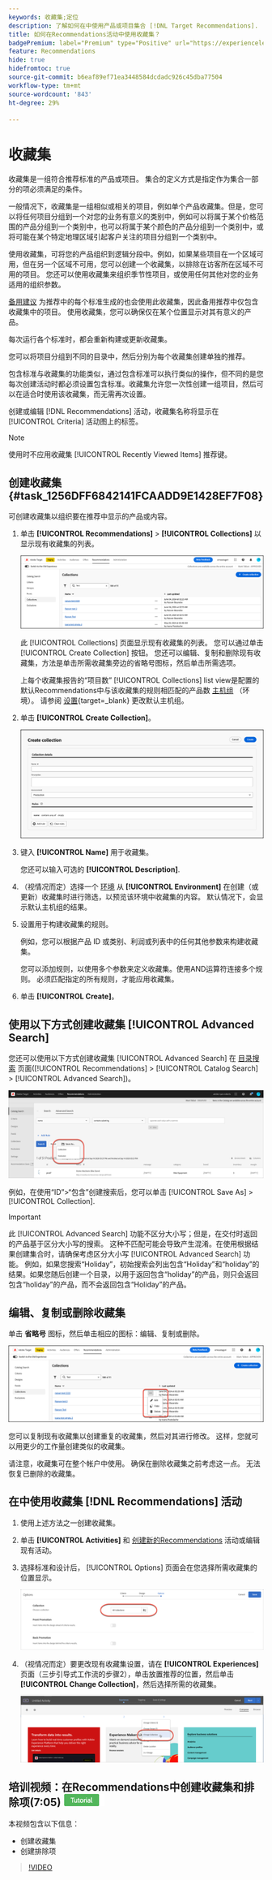 ```yaml
---
keywords: 收藏集;定位
description: 了解如何在中使用产品或项目集合 [!DNL Target Recommendations].
title: 如何在Recommendations活动中使用收藏集？
badgePremium: label="Premium" type="Positive" url="https://experienceleague.adobe.com/docs/target/using/introduction/intro.html?lang=en#premium newtab=true" tooltip="请参阅Target Premium中包含的内容。"
feature: Recommendations
hide: true
hidefromtoc: true
source-git-commit: b6eaf89ef71ea3448584dcdadc926c45dba77504
workflow-type: tm+mt
source-wordcount: '843'
ht-degree: 29%

---
```


# 收藏集

收藏集是一组符合推荐标准的产品或项目。 集合的定义方式是指定作为集合一部分的项必须满足的条件。

一般情况下，收藏集是一组相似或相关的项目，例如单个产品收藏集。但是，您可以将任何项目分组到一个对您的业务有意义的类别中，例如可以将属于某个价格范围的产品分组到一个类别中，也可以将属于某个颜色的产品分组到一个类别中，或将可能在某个特定地理区域引起客户关注的项目分组到一个类别中。

使用收藏集，可将您的产品组织到逻辑分段中。例如，如果某些项目在一个区域可用，但在另一个区域不可用，您可以创建一个收藏集，以排除在访客所在区域不可用的项目。 您还可以使用收藏集来组织季节性项目，或使用任何其他对您的业务适用的组织参数。

[备用建议](/help/main/c-recommendations/c-algorithms/backup-recs.md) 为推荐中的每个标准生成的也会使用此收藏集，因此备用推荐中仅包含收藏集中的项目。 使用收藏集，您可以确保仅在某个位置显示对其有意义的产品。

每次运行各个标准时，都会重新构建或更新收藏集。

您可以将项目分组到不同的目录中，然后分别为每个收藏集创建单独的推荐。

包含标准与收藏集的功能类似，通过包含标准可以执行类似的操作，但不同的是您每次创建活动时都必须设置包含标准。收藏集允许您一次性创建一组项目，然后可以在适合时使用该收藏集，而无需再次设置。

创建或编辑 [!DNL Recommendations] 活动，收藏集名称将显示在 [!UICONTROL Criteria] 活动图上的标签。

>[!NOTE]
>
>使用时不应用收藏集 [!UICONTROL Recently Viewed Items] 推荐键。

## 创建收藏集 {#task_1256DFF6842141FCAADD9E1428EF7F08}

可创建收藏集以组织要在推荐中显示的产品或内容。

1. 单击 **[!UICONTROL Recommendations]** > **[!UICONTROL Collections]** 以显示现有收藏集的列表。

   ![收藏集列表](assets/collections-list.png)

   此 [!UICONTROL Collections] 页面显示现有收藏集的列表。 您可以通过单击 [!UICONTROL Create Collection] 按钮。 您还可以编辑、复制和删除现有收藏集，方法是单击所需收藏集旁边的省略号图标，然后单击所需选项。

   上每个收藏集报告的“项目数” [!UICONTROL Collections] list view是配置的默认Recommendations中与该收藏集的规则相匹配的产品数 [主机组](/help/main/administrating-target/hosts.md) （环境）。 请参阅 [设置](https://experienceleague.adobe.com/docs/target-dev/developer/recommendations.html){target=_blank} 更改默认主机组。

1. 单击 **[!UICONTROL Create Collection]**。

   ![创建收藏集](/help/main/c-recommendations/c-products/assets/create-collection.png)

1. 键入 **[!UICONTROL Name]** 用于收藏集。

   您还可以输入可选的 **[!UICONTROL Description]**.

1. （视情况而定）选择一个 [环境](/help/main/administrating-target/environments.md) 从 **[!UICONTROL Environment]** 在创建（或更新）收藏集时进行筛选，以预览该环境中收藏集的内容。 默认情况下，会显示默认主机组的结果。

1. 设置用于构建收藏集的规则。

   例如，您可以根据产品 ID 或类别、利润或列表中的任何其他参数来构建收藏集。

   您可以添加规则，以使用多个参数来定义收藏集。使用AND运算符连接多个规则。 必须匹配指定的所有规则，才能应用收藏集。

1. 单击 **[!UICONTROL Create]**。

## 使用以下方式创建收藏集 [!UICONTROL Advanced Search]

您还可以使用以下方式创建收藏集 [!UICONTROL Advanced Search] 在 [目录搜索](/help/main/c-recommendations/c-products/catalog-search.md#save-as) 页面([!UICONTROL Recommendations] > [!UICONTROL Catalog Search] > [!UICONTROL Advanced Search])。

![“另存为”对话框](/help/main/c-recommendations/c-products/assets/save-as.png)

例如，在使用“ID”>“包含”创建搜索后，您可以单击 [!UICONTROL Save As] > [!UICONTROL Collection].

>[!IMPORTANT]
>
>此 [!UICONTROL Advanced Search] 功能不区分大小写；但是，在交付时返回的产品基于区分大小写的搜索。 这种不匹配可能会导致产生混淆。在使用根据结果创建集合时，请确保考虑区分大小写 [!UICONTROL Advanced Search] 功能。 例如，如果您搜索“Holiday”，初始搜索会列出包含“Holiday”和“holiday”的结果。如果您随后创建一个目录，以用于返回包含“holiday”的产品，则只会返回包含“holiday”的产品，而不会返回包含“Holiday”的产品。

## 编辑、复制或删除收藏集

单击 **省略号** 图标，然后单击相应的图标：编辑、复制或删除。

![悬停图标：编辑、复制和删除](/help/main/c-recommendations/c-products/assets/hover-icons-new.png)

您可以复制现有收藏集以创建重复的收藏集，然后对其进行修改。 这样，您就可以用更少的工作量创建类似的收藏集。

请注意，收藏集可在整个帐户中使用。 确保在删除收藏集之前考虑这一点。 无法恢复已删除的收藏集。

## 在中使用收藏集 [!DNL Recommendations] 活动

1. 使用上述方法之一创建收藏集。

1. 单击 **[!UICONTROL Activities]** 和 [创建新的Recommendations](/help/main/c-recommendations/t-create-recs-activity/create-recs-activity.md) 活动或编辑现有活动。

1. 选择标准和设计后， [!UICONTROL Options] 页面会在您选择所需收藏集的位置显示。

   ![选择收藏集选项](/help/main/c-recommendations/c-products/assets/choose-collection.png)

1. （视情况而定）要更改现有收藏集设置，请在 **[!UICONTROL Experiences]** 页面（三步引导式工作流的步骤2），单击放置推荐的位置，然后单击 **[!UICONTROL Change Collection]**，然后选择所需的收藏集。

   ![更改收藏集选项](/help/main/c-recommendations/c-products/assets/change-collection.png)

## 培训视频：在Recommendations中创建收藏集和排除项(7:05) ![教程徽章](/help/main/assets/tutorial.png)

本视频包含以下信息：

* 创建收藏集
* 创建排除项

>[!VIDEO](https://video.tv.adobe.com/v/27689)